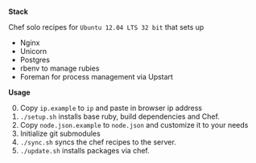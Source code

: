 **Stack**

Chef solo recipes for `Ubuntu 12.04 LTS 32 bit` that sets up

- Nginx
- Unicorn
- Postgres
- rbenv to manage rubies
- Foreman for process management via Upstart

**Usage**

0. Copy `ip.example` to `ip` and paste in browser ip address
1. `./setup.sh` installs base ruby, build dependencies and Chef.
2. Copy `node.json.example` to `node.json` and customize it to your needs
3. Initialize git submodules
4. `./sync.sh` syncs the chef recipes to the server.
5. `./update.sh` installs packages via chef.
